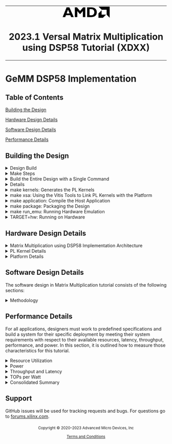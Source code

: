 <table class="sphinxhide" width="100%">
 <tr width="100%">
    <td align="center"><img src="https://raw.githubusercontent.com/Xilinx/Image-Collateral/main/xilinx-logo.png" width="30%"/><h1>2023.1 Versal Matrix Multiplication using DSP58 Tutorial (XDXX)</h1>
   </td>
 </tr>
</table>

# GeMM DSP58 Implementation

## Table of Contents

[Building the Design](#Building-the-Design)

[Hardware Design Details](#Hardware-Design-Details)

[Software Design Details](#Software-Design-Details)

[Performance Details](#Performance-Details)

## Building the Design

<details>
<summary>Design Build</summary> 
	
### Design Build

In this section, you will build and run the Matrix Multiplication design using the DSP58 Engines in Versal device. You will compile the design and integrate it into a larger system design (including the PS host application).

The Makefile used to build the design takes 2 user inputs from command line. These are -
TARGET (hw/hw_emu)
GEMM_SIZE (32, 64, 128, 256, 512 or 1024)

Based on these inputs, the design flow will generate a new directory (called `build/`). Underneath are subdirectories named gemm_GEMM_SIZExGEMM_SIZExGEMM_SIZE.  For example if GEMM_SIZE is given as 64, a subdirectory named gemm_64x64x64 will be created under build directory. Underneath, `hw_emu/` and/or `hw/` subfolders will be created. These folders contain a host app executable and the builds targeted to `hw` or `hw_emu` respectively. The `hw_emu/` subfolder contains the build for hardware emulation. The `hw/` subfolder contains the build for a hardware run on a VCK190 board.

</details>

<details>
<summary>Make Steps</summary> 
	
### Make Steps

To run the following `make` steps (for example, `make kernels`, `make xsa`, `make application`, and `make package`), you must be in the `gemm_dsp58/` folder. The following options can be specified in the `make` steps. Instructions for how to apply them are provided later in this section.

`TARGET:` This option can be set to `hw` or `hw_emu` to build the design in the hardware or hardware emulation flow. The default is `hw_emu`.

`GEMM_SIZE:` This option can be set to 32, 64, 128, 256, 512 or 1024

The Makefile uses the following directory references:

```
## Relative directory
RELATIVE_PROJECT_DIR := ./
PROJECT_REPO := $(shell readlink -f $(RELATIVE_PROJECT_DIR))
DESIGN_REPO  := $(PROJECT_REPO)/design
PL_SRC_REPO  := $(DESIGN_REPO)/pl_src
CONSTRAINTS_REPO  := $(PL_SRC_REPO)/constraints
HOST_APP_SRC := $(DESIGN_REPO)/host_app_src
SYSTEM_CONFIGS_REPO    := $(DESIGN_REPO)/system_configs
VIVADO_METRICS_SCRIPTS_REPO := $(DESIGN_REPO)/vivado_metrics_scripts

BASE_BLD_DIR := $(PROJECT_REPO)/build_$(PL_FREQ)
GEMM_BLD_DIR     := $(BASE_BLD_DIR)/gemm_$(MAT_DIMS)
BUILD_TARGET_DIR := $(GEMM_BLD_DIR)/$(TARGET)

VIVADO_REPORTS_REPO := $(PROJECT_REPO)/vivado_reports_dir
BLD_VIVADO_REPORTS_DIR := $(VIVADO_REPORTS_REPO)/gemm_$(MAT_DIMS)

EMBEDDED_PACKAGE_OUT := $(BUILD_TARGET_DIR)/package
EMBEDDED_EXEC_SCRIPT := run_script.sh

```

</details>

<details>
<summary>Build the Entire Design with a Single Command</summary>

### Build the Entire Design with a Single Command

If you are already familiar with Vitis kernel compilation flows, you can build the entire design with one command: 

```bash
make run (default TARGET=hw_emu, GEMM_SIZE=64) 
```

or 

```bash
make run TARGET=hw (Target is hardware, GEMM_SIZE=64)
```

This command runs the `make kernels`, `make xsa`, `make application`, `make package`, and `make run_emu` steps for hardware emulation or to run on hardware (VCK190 board) depending on the `TARGET` you specify. The settings also apply to individual make steps listed below.

The generated files are placed under an individual directory: `$(BUILD_TARGET_DIR)/`. Each `make` step to build the design is specified in the following sections. These sections also detail the options used and the location of input and output files in each case.

</details>

<details>

See [this page](https://docs.xilinx.com/r/en-US/ug1393-vitis-application-acceleration/v-Command) for a detailed description of all Vitis compiler switches. The following table provides a summary of the switches used. 


|Switch|Description|
|  ---  |  ---  |
|--target \| -t [hw\|hw_emu]|Specifies the build target.|
|--platform \| -f|Specifies the name of a supported acceleration platform as specified by the $PLATFORM_REPO_PATHS environment variable or the full path to the platform XPFM file.|
|--save-temps \| -s|Directs the Vitis compiler command to save intermediate files/directories created during the compilation and link process. Use the `--temp_dir` option to specify a location to write the intermediate files to.|
|--temp_dir <string>|This allows you to manage the location where the tool writes temporary files created during the build process. The temporary results are written by the Vitis compiler, and then removed, unless the `--save-temps` option is also specified.|
|--verbose|Display verbose/debug information.|
|--compile \| -c|Required for compilation to generate XO files from kernel source files.|
|--kernel \<arg\>\|-k \<arg\>|Compile only the specified kernel from the input file. Only one -k option is allowed per Vitis compiler command.|
|-D \| --define  \<Macro Name\>=\<value\>|Defines Macros for the compiler.|
|--output \| -o|Specifies the name of the output file generated by the V++ command. The kernel output should be XO.|

Following RTL files are used in this design

```
${PL_SRC_REPO}/rtl/BDELAY.vhd
${PL_SRC_REPO}/rtl/FIXGEMM.vhd
${PL_SRC_REPO}/rtl/SDELAY.vhd
${PL_SRC_REPO}/rtl/sfixed_pkg.vhd
${PL_SRC_REPO}/rtl/cfixed_pkg.vhd
${PL_SRC_REPO}/rtl/DSP_GW.vhd
${PL_SRC_REPO}/rtl/FIXGEMM_WRAPPER.vhd
${PL_SRC_REPO}/rtl/control_logic.sv
${PL_SRC_REPO}/rtl/gemm_top.sv
${PL_SRC_REPO}/rtl/ps_slave.sv
${PL_SRC_REPO}/rtl/DSP_data_controller.sv
${PL_SRC_REPO}/rtl/op_uram.sv
${PL_SRC_REPO}/rtl/row_uram.sv
${PL_SRC_REPO}/rtl/col_uram.sv
${PL_SRC_REPO}/rtl/gemm_large_ocm.sv
${PL_SRC_REPO}/rtl/partial_sum_bram.sv
${PL_SRC_REPO}/rtl/synchronizer.sv

```

<!---
(For hw_emu step, Row and Column URAMs are initialized to reduce simulation run time.) These files are located under $(PL_SRC_REPO)/mem_init_files/init_files_GEMM_SIZExGEMM_SIZExGEMM_SIZE folder)
--->

$(CONSTRAINTS_REPO)/gemm_dsp58.tcl provides constraints for synthesis and implementation. 

Following is the output xo file

```
$(PROJECT_REPO)/build/gemm_GEMM_SIZExGEMM_SIZExGEMM_SIZE/gemm_large_ocm.xo

```

</details>

<details>
<summary>make kernels: Generates the PL Kernels </summary> 

### make kernels: Generates the PL Kernels

This step uses the RTL and mem_init_files specified above to generate the PL kernel (gemm_large_ocm.xo)

</details>

<details>
<summary>make xsa: Using the Vitis Tools to Link PL Kernels with the Platform</summary> 
 
### make xsa: Using the Vitis Tools to Link HLS Kernels with the Platform

After the kernel is generated, you can use the Vitis compiler to link it with the platform to generate an XSA file. 

The Vitis tools allow you to integrate the kernels into an existing extensible platform. This is an automated step from a software developer perspective where the platform chosen is provided by the hardware designer (or you can opt to use one of the many extensible base platforms provided by Xilinx and the Vitis tools build the hardware design and integrate the kernels into the design).
 
The command to run this step is shown as follows 

```
make xsa TARGET=<hw/hw_emu> GEMM_SIZE=<64,128,256,512,1024>
``` 

The expanded command is as follows:

```
cd $(BUILD_TARGET_DIR);	\

v++ -l --platform xilinx_vck190_base_202310_1 --save-temps --temp_dir $(BUILD_TARGET_DIR)/_x \
   --verbose -g --clock.freqHz 500000000:gemm_large_ocm_0 --clock.defaultTolerance 0.001 \
   --config $(SYSTEM_CONFIGS_REPO)/gemm.cfg --vivado.prop fileset.sim_1.xsim.simulate.log_all_signals=true \
   --vivado.prop run.synth_1.{STEPS.SYNTH_DESIGN.ARGS.CONTROL_SET_OPT_THRESHOLD}={16} \
   --vivado.prop run.synth_1.{STEPS.SYNTH_DESIGN.ARGS.KEEP_EQUIVALENT_REGISTERS}={true} \
   --xp vivado_prop:run.impl_1.STEPS.PLACE_DESIGN.TCL.PRE=$(CONSTRAINTS_REPO)/gemm_dsp58.tcl
   -t hw_emu -o $(BUILD_TARGET_DIR)/gemm.hw_emu.xclbin $(PROJECT_REPO)/build/gemm_GEMM_SIZExGEMM_SIZExGEMM_SIZE/gemm_large_ocm.xo
```

See [this page](https://docs.xilinx.com/r/en-US/ug1393-vitis-application-acceleration/Building-the-Device-Binary) for a detailed description of Vitis linking options. The following table provides a summary of the switches used. 

|Switch|Description|
|  ---  |  ---  |
|--platform \| -f|Specifies the name of a supported acceleration platform as specified by the $PLATFORM_REPO_PATHS environment variable or the full path to the platform XPFM file.|
|--save-temps \| -s|Directs the V++ command to save intermediate files/directories created during the compilation and link process. Use the `--temp_dir` option to specify a location to write the intermediate files to.|
|--temp_dir <string>|This allows you to manage the location where the tool writes temporary files created during the build process. The temporary results are written by the Vitis compiler, and then removed, unless the `--save-temps` option is also specified.|
|--verbose|Display verbose/debug information.|
|--output \| -o|Specifies the name of the output file generated by the V++ command. In this design the outputs of the HLS/DSP kernels with their interfacing with the PL kernels are in XO files.|
|--vivado.prop \<arg\>|Specifies properties for the Vivado Design Suite to be used during synthesis and implementation of the FPGA binary (xclbin). See [this page](https://docs.xilinx.com/r/en-US/ug1393-vitis-application-acceleration/vivado-Options) for detailed Vivado options.|
|--profile.data [<kernel_name>\|all]:[<cu_name>\|all]:[<interface_name>\|all]\(:[counters\|all]\)|Enables monitoring of data ports through the monitor IPs. This option needs to be specified during linking. See [this page](https://docs.xilinx.com/r/en-US/ug1393-vitis-application-acceleration/profile-Options) for detailed profiling options.|
|--profile.trace_memory \<FIFO\>:\<size\>\|\<MEMORY\>[\<n\>]|When building the hardware target \(-t=hw\), use this option to specify the type and amount of memory to use for capturing trace data. See [this page](https://docs.xilinx.com/r/en-US/ug1393-vitis-application-acceleration/profile-Options) for detailed profiling options.|
|--config <config_file>|Specifies a configuration file containing V++ switches.|

The information to tell the linker how to connect the PL kernels together is described in a configuration file, `system_configs/gemm.cfg`. The file describes the overall connection scheme of the system.

```
[connectivity]
nk=gemm_large_ocm:1:gemm_large_ocm_0

[clock]
id=0:gemm_large_ocm_0.S_AXI_ACLK

[advanced]
## Disable Profiling in hw_emu so that it is faster...
param=hw_emu.enableProfiling=false
## Export the xsa of the design..
param=compiler.addOutputTypes=hw_export
param=compiler.worstNegativeSlack=-1.0
[vivado]
prop=run.synth_1.STRATEGY=Flow_PerfOptimized_high
prop=run.impl_1.STEPS.OPT_DESIGN.is_enabled=true
prop=run.impl_1.STEPS.OPT_DESIGN.ARGS.DIRECTIVE=Explore
prop=run.impl_1.STEPS.PLACE_DESIGN.ARGS.DIRECTIVE=ExtraTimingOpt
prop=run.impl_1.STEPS.PHYS_OPT_DESIGN.is_enabled=true
prop=run.impl_1.STEPS.PHYS_OPT_DESIGN.ARGS.DIRECTIVE=AggressiveExplore
#prop=run.impl_1.STEPS.ROUTE_DESIGN.ARGS.MORE OPTIONS=-tns_cleanup
prop=run.impl_1.STEPS.ROUTE_DESIGN.ARGS.DIRECTIVE=AggressiveExplore
```

See [this page](https://docs.xilinx.com/r/en-US/ug1393-vitis-application-acceleration/Vitis-Compiler-Configuration-File) for a detailed description of the Vitis compiler configuration file. A summary of the configuration options used is provided in the following table. 


|Switch|Comment|
|  ---  |  ---  |
|--connectivity.nk|Number of kernels. `gemm_large_ocm:1:gemm_large_ocm_0` means that the Vitis compiler should instantiate one gemm_large_ocm kernel and name the instance `gemm_large_ocm_0`.|
|param=hw_emu.enableProfiling=false - This option disables profiing during hw_emu for faster run time|
|param=compiler.addOutputTypes=hw_export| This option tells the Vitis compiler that besides creating an XCLBIN file, it also outputs an XSA file which is needed to create a post-Vivado fixed platform for Vitis software development.|
param=compiler.worstNegativeSlack=-1.0 - This parameter sets 210ps tolerance for WNS
prop=run.synth_1.STRATEGY=Flow_PerfOptimized_high - This parameter sets Synthesis streategy
prop=run.impl_1.STEPS.OPT_DESIGN.is_enabled=true - This option enables opt design directive
prop=run.impl_1.STEPS.OPT_DESIGN.ARGS.DIRECTIVE=Explore - This option sets the value of opt design stage directive
prop=run.impl_1.STEPS.PLACE_DESIGN.ARGS.DIRECTIVE=ExtraTimingOpt - This option sets the value of place design directive
prop=run.impl_1.STEPS.PHYS_OPT_DESIGN.is_enabled=true - This option enables physical optimzation directive
prop=run.impl_1.STEPS.PHYS_OPT_DESIGN.ARGS.DIRECTIVE=AggressiveExplore - This option sets value of physical optimization directive
prop=run.impl_1.STEPS.ROUTE_DESIGN.ARGS.DIRECTIVE=AggressiveExplore - This option sets value of route design directive

The Vitis compiler calls the Vivado® IP integrator under the hood to build the design. The platform and kernels are input to the Vivado Design Suite, which produces a simulation XSA or an XSA after running place and route on the design. The point at which the XSA is produced from Vivado depends on the `-target` option set on the Vitis compiler command line. 

You can now view the Vivado project, which is located in the `$(BUILD_TARGET_DIR)/_x/link/vivado/vpl/prj` directory. You have now generated the XCLBIN file, `$(BUILD_TARGET_DIR)/gemm.hw_emu.xclbin`, that will be used to execute your design on the platform.

</details>

<details>
<summary>make application: Compile the Host Application</summary> 

### make application: Compile the Host Application

You can compile the host application by following the typical cross-compilation flow for the Cortex A72 processor. To build the application, run the following command 

```
make application 
```
or

```
cd $(BUILD_TARGET_DIR);	\

aarch64-xilinx-linux-g++ -mcpu=cortex-a72.cortex-a53 -march=armv8-a+crc -fstack-protector-strong \
   -D_FORTIFY_SOURCE=2 -Wformat -Wformat-security -Werror=format-security --sysroot=$(SDKTARGETSYSROOT) -O -c \
   -std=c++14 -D__linux__ \
   -DM_LARGE=$(GEMM_SIZE) -DN_LARGE=$(GEMM_SIZE) -DL_LARGE=$(GEMM_SIZE) \
   -I$(SDKTARGETSYSROOT)/usr/include/xrt -I$(SDKTARGETSYSROOT)/usr/include -I$(SDKTARGETSYSROOT)/usr/lib -I$(HOST_APP_SRC)/$(MAT_DIMS) \
$(HOST_APP_SRC)/main.cpp -o $(BUILD_TARGET_DIR)/gemm_top_app.o \
   -L$(SDKTARGETSYSROOT)/lib -lxrt_coreutil

aarch64-xilinx-linux-g++  -mcpu=cortex-a72.cortex-a53 -march=armv8-a+crc -fstack-protector-strong \
   -D_FORTIFY_SOURCE=2 -Wformat -Wformat-security -Werror=format-security --sysroot=$(SDKTARGETSYSROOT) \
   $(BUILD_TARGET_DIR)/gemm_top_app.o -L$(SDKTARGETSYSROOT)/usr/lib -lxrt_coreutil \
   -o $(BUILD_TARGET_DIR)/gemm_dsp_xrt.elf
```

See [this page](https://xilinx.github.io/XRT/master/html/index.html) for XRT documentation. See [this page](https://docs.xilinx.com/r/en-US/ug1076-ai-engine-environment/Programming-the-PS-Host-Application) for details of host application programming.


|Switch|Description|
|  ---  |  ---  |
|-O \| Optimize.| Optimizing compilation takes somewhat more time, and a lot more memory for a large function. With -O, the compiler tries to reduce code size and execution time, without performing any optimizations that can take a great deal of compilation time.|
|-D__linux__|
|-DXAIE_DEBUG|Enable debug interface capabilities where certain core status, event status, or stack trace can be dumped out.|
|-D\<Pre-processor Macro String\>=\<value\>|Pass Pre-processor Macro definitions to the cross-compiler.|
|-I \<dir\>|Add the directory `dir` to the list of directories to be searched for header files.|
|-o \<file\>|Place output in file `<file>`. This applies regardless of the output being produced, whether it be an executable file, an object file, an assembler file or preprocessed C code.|
|--sysroot=\<dir\>|Use `dir` as the logical root directory for headers and libraries. For example, if the compiler would normally search for headers in `/usr/include` and libraries in `/usr/lib`, it will instead search `dir/usr/include` and `dir/usr/lib`. This is automatically set by the `env_setup.sh` script|
|-l\<library\>|Search the library named `library` when linking. The 2D-FFT tutorial requires `adf_api_xrt` and `xrt_coreutil` libraries.|
|-L \<dir\>|Add directory `<dir>` to the list of directories to be searched for -l.|

The following is a description of the input sources compiled by the cross-compiler compiler command. 

|Inputs Sources|Description|
|  ---  |  ---  |
|$(HOST_APP_SRC)/main.cpp|Source application file for the `gemm_dsp_xrt.elf` that will run on an A72 processor.|
|$(HOST_APP_SRC)/matrix_A_data.h, matrix_B_data.h|Matrix A and B Data to be used for matrix multiplication.|
|$(HOST_APP_SRC)/output_data.h|Golden data to which DUT output will be compared.|

The following is a description of the output objects that results from executing the cross-compiler command with the above inputs and options. 

|Output Objects|Description|
|  ---  |  ---  |
|$(BUILD_TARGET_DIR)/gemm_dsp_xrt.elf|The executable that will run on an A72 processor.|

</details>

<details>
<summary>make package: Packaging the Design</summary> 
 
### make package: Packaging the Design

With the Kernel outputs created, as well as the new platform, you can now generate the programmable device image (PDI) and a package to be used on an SD card. The PDI contains all the executables, bitstreams, and configurations of the device. The packaged SD card directory contains everything to boot Linux, the generated applications, and the XCLBIN.

The command to run this step is as follows (default `TARGET=hw_emu`):

```
make package
``` 

or 

```
cp $(PROJECT_REPO)/run_script.sh $(BUILD_TARGET_DIR)/
cd $(BUILD_TARGET_DIR);	\

v++ -p -t hw --save-temps --temp_dir $(BUILD_TARGET_DIR)/_x -f xilinx_vck190_base_202310_1 \
   --package.rootfs $(XLNX_VERSAL)/rootfs.ext4 --package.kernel_image $(XLNX_VERSAL)/Image --package.boot_mode=sd \
   --package.out_dir $(BUILD_TARGET_DIR)/package --package.image_format=ext4 --package.sd_file $(BUILD_TARGET_DIR)/gemm_dsp_xrt.elf \
   $(BUILD_TARGET_DIR)/gemm.hw.xclbin
```

If the `XRT_ROOT` is set, the following Vitis compiler flags are also set:

```
   --package.sd_dir $(XRT_ROOT)
```

See [this page](https://docs.xilinx.com/r/en-US/ug1393-vitis-application-acceleration/package-Options) for more details about packaging the system.


|Switch|Description|
|  ---  |  ---  |
|--target \| -t [hw\|hw_emu]|Specifies the build target.|
|--package \| -p|Packages the final product at the end of the Vitis compile and link build process.|
|--package.rootfs \<arg\>|Where \<arg\> specifies the absolute or relative path to a processed Linux root file system file. The platform RootFS file is available for download from xilinx.com. Refer to the [Vitis Software Platform Installation](https://docs.xilinx.com/r/en-US/ug1393-vitis-application-acceleration/Vitis-Software-Platform-Installation) for more information.|
|--package.kernel_image \<arg\>|Where \<arg\> specifies the absolute or relative path to a Linux kernel image file. Overrides the existing image available in the platform. The platform image file is available for download from xilinx.com. Refer to the [Vitis Software Platform Installation](https://docs.xilinx.com/r/en-US/ug1393-vitis-application-acceleration/Vitis-Software-Platform-Installation) for more information.|
|--package.boot_mode \<arg\>|Where \<arg\> specifies <ospi\|qspi\|sd> Boot mode used for running the application in emulation or on hardware.|
|--package.image_format|Where \<arg\> specifies \<ext4\|fat32\> output image file format. `ext4` is the Linux file system and `fat32` is the Windows file system.|
|--package.sd_file|Where \<arg\> specifies an ELF or other data file to package into the `sd_card` directory/image. This option can be used repeatedly to specify multiple files to add to the `sd_card`.|

|Inputs Sources|Description|
|  ---  |  ---  |
|$(XRT_ROOT)|The PS host application needs the XRT headers in this folder to execute. Set in the `env_setup.sh`.|
|$(XLNX_VERSAL)/rootfs.ext4|The root filesystem file for PetaLinux.|
$(XLNX_VERSAL)/Image|The pre-built PetaLinux image the processor boots from.|
|$(BUILD_TARGET_DIR)/gemm_dsp_xrt.elf|The PS host application executable created in the `make application` step.|
|$(BUILD_TARGET_DIR)/gemm.hw_emu.xclbin|The XCLBIN file created in the `make xclbin` step.|

The output of the V++ Package step is the package directory that contains the contents to run hardware emulation. 

|Output Objects|Description|
|  ---  |  ---  |
|$(BUILD_TARGET_DIR)/package|The hardware emulation package that contains the boot file, hardware emulation launch script, the PLM and PMC boot files, the PMC and QEMU command argument specification files, and the Vivado simulation folder.|

</details>

<details>
<summary>make run_emu: Running Hardware Emulation</summary>

### make run_emu: Running Hardware Emulation

After packaging, everything is set to run hardware emulation. To run emulation, use the following command (default `TARGET=hw_emu`):

```
make run_emu 
```

or

```
###########################################################################
Hardware Emulation Goto:
$(BUILD_TARGET_DIR)/package

and do:
./launch_hw_emu.sh or ./launch_hw_emu.sh -g (for waveform viewer)...

```
When hardware emulation is launched, you will see the QEMU simulator load. Wait for the autoboot countdown to go to zero. After a few minutes, the root Linux prompt comes up: 

```bash
root@versal-rootfs-common-2023.1:~#
```

After the root prompt comes up, run the following commands to run the design:  

```
cd /mnt
export XILINX_XRT=/usr
./gemm_dsp_xrt.elf a.xclbin
```

The `gemm_dsp_xrt.elf` executes. After a few minutes, you should see the output with `TEST PASSED` on the console. When this is shown, run the following keyboard command to exit the QEMU instance: 

```
#To exit QEMU Simulation
Press CtrlA, let go of the keyboard, and then press x 
```

To run with waveform, do the following:

```
cd $(BUILD_TARGET_DIR)/package
./launch_hw_emu.sh -g
```
The XSIM Waveform Viewer is launched. Drag and drop the signals into the viewer and click **Play** to start the emulation. Go back to the terminal and wait for the Linux prompt to show up. In the XSIM Waveform Viewer, you will see the signals you added to the waveform adjusting over the execution of the design. When this is done, hit the pause button and close the window to end the emulation.Data Integrity mismatch due to software issue in Hardware Emulation,Design works in Hardware run.

</details>

<details>
<summary>TARGET=hw: Running on Hardware</summary>

### Running on Hardware

To run the design on hardware, rerun the following `make` steps with `TARGET=hw` and other applicable options (see the preceding `make` steps specified above).

```
make kernels TARGET=hw 
make xsa TARGET=hw 
make application TARGET=hw
make package TARGET=hw 
```

These commands create a `$(BUILD_TARGET_DIR)` folder with the kernels, xsa, and `package` for a hardware run. 

Run the following step to set up the execution file, generated images, and base images (`$(BUILD_TARGET_DIR)/package/sd_card` and `$(BUILD_TARGET_DIR)/package/sd_card.img`).

```
make run_emu TARGET=hw 
```

These commands create a `build/hw` folder with the kernels, XCLBIN, and `package` for a hardware run. Follow steps 1-9 to run the `gemm_dsp_xrt.elf` executable on your VCK190 board. 

**Step 1.** Ensure your board is powered off. 

**Step 2.** Use an SD card writer (such as balenaEtcher) to flash the `sd_card.img` file to an SD card. 

**Step 3.** Plug the flashed SD card into the top slot of the VCK190 board. 

**Step 4.** Set the switch (`SW1 Mode\[3:0\]=1110 = OFF OFF OFF ON`).

**Step 5.** Connect your computer to the VCK190 board using the USB cable included with the board. 

**Step 6.** Open a TeraTerm terminal and select the correct COM port. Set the port settings to the following: 

```
Port: <COMMXX>
Speed: 115200
Data: 8 bit
Parity: none
Stop Bits: 1 bit
Flow control: none
Transmit delay: 0 msec/char 0 msec/line
```

**Step 7.** Power on the board.

**Step 8.** Wait until you see the `root@versal-rootfs-common-2023_1` Linux command prompt. Press enter a few times to get past any `xinit` errors. 

**Step 9.** Run the following commands in the TeraTerm terminal: 

```
mount /dev/mmcblk0p1 /mnt
cd /mnt
export XILINX_XRT=/usr

./gemm_dsp_xrt.elf a.xclbin
```

</details>

## Hardware Design Details

<details>
<summary> Matrix Multiplication using DSP58 Implementation Architecture </summary>

### Matrix Multiplication using DSP58 Implementation Architecture 

In this design, Matrix Multiplication is implemented using DSP58 Systolic array of size 32x32. i.e There are 32 DSP58 cascade chains, each chain having 32 DSP58s. Thus 32x32 matrix is the basic matrix multiplication size. Larger matrices are broken down into submatrices of size 32x32. 

Basic 32x32 Multiplication is performed as follows -

Matrix A row data moves upwards along DSP A Port cascade chain. For first 32 clocks data is only shifted into the DSP chains. So after 32 clocks, Row 0 of Matrix A is populated in first DSP cascade chain,
Row 1 is populated in next cascade chain and so on, as shown in the below diagram. 
show in the below diagram

![Image of Matrix A data movement](images/Matrix_A_data_movement.png)

#### Calculating First Row of Output Matrix

After Matrix A elements are shifted into cascade chain, last row of matrix B is driven clock-by-clock to the bottom most DSP of the first cascade chain, as shown in the below diagram

![Image of Matrix B data movement](images/Matrix_B_data_movement.png)

First Row of output matrix is calculated as follows - 

Bottom most DSP calculates A[0,31] * B[31,0] and sends the output to upper DSP via PCOUT cascade port. On 2nd clock upper DSP starts receiving B[30,0], B[30,1], … B[30,31] (i.e Row 30 of Matrix B).
So,on 2nd clock, 2nd DSP calculates A[0,30] * B [30,0] + PCOUT = A[0,30] * B[30,0] + A[0,31] * B[31,0], and sends it up to the 3rd DSP. 3rd DSP starts receiving Matrix B Column 29 on 3rd clock, computes 
3rd MAC operation and send up to 4th DSP. Thus after 32nd clock, top DSP has generated Row 0 Column 0 element of the output matrix.

On 2nd clock, bottom DSP receives B[31,1] and it calculates A[0,31] * B[31,1] which is the beginning of the MAC operation for Row 0 Column 1 element of output matrix. Row 0, Column 1 calculations traverse 
upwards in a similar way, and on 33rd clock, top DSP generates Row  0 Column 1 element of the output matrix. 

Similarly for next 30 clocks, (i.e clock 34 to 63) top DSP of first cascade chain generates other 30 elements of Row 0 of the output matrix

Other rows of output matrix are calculated as follows - 

B[31,0], B[31,1], … B[31,31] elements, i.e Row 31 of Matrix B is shifted to next DSP chain every clock. Hence Start of driving Matrix A Rows to subsequent DSP chains is also started with one clock delay.
So bottom DSP of 2nd cascade chain starts on 2nd clock and it computes A[1,31] * B[31,0], which is beginning of the MAC operation for Row 1 Column 0 element of output matrix. Thus 2nd cascade chain is 1 
clock delayed wrt first cascade chain and it generates its 32 outputs from clock 33 to 64. These outputs are Row 1 of the output matrix. Each subsequenct cascade chain is one clock delayed wrt previous 
chain, and thus the last cascade chain generates Row 31 outputs on clock 63 to 94

#### 32x32 Matrix Multiplication Latency

For the first 32 clocks, Matrix A Row 0 is loaded into first cascade chain. Over next 32 clocks, First cascade chain calculates first row of output matrix, and for next 32 clocks, other rows of
output matrix are generated. However after 64 clocks, first DSP cascade chain can receive first row data for next 32x32 matrix. 

Larger matrices are broken down into smaller 32x32 matrices. For example, 1Kx1Kx1K Matrices are represented as follows, where each box is 32x32 matrix –

![Image of GEMM DSP Implementation Submatrices](images/submatrices.png)

Output matrix is -

![Image of GEMM DSP Implementation Output Matrix](images/output_matrix.png)

#### Data Flow for larger matrices 

Matrix A00 is first multiplied with Matrix B00, which is the basic 32x32 matrix multiplication. Over the first 96 clocks, each DSP chain produces 32 outputs, thus total 1K outputs are generated which are the partial sums for the final output. These partial sums are written to 64 partial sum BRAMs.
After 64 clocks, first cascade chain is done with A00 * B00 submatrix, and it then starts performing A00 * B01 to calculate partial sums for the
next column of the output matrix. Likewise over next 32 clocks, other DSP cascade chains will also complete A00 * B00 matrix multiplication and
move to A00 * B01 submatrix multiplication. This way Matrix A00 is multiplied with Matrix B00, B01, B02 … B0,31.

This completes A00 submatrix multiplications. Next we will read A01 submatrix of Matrix A, and it gets multiplied with submatrices of Matrix B. The 
partial sums are added to the partial sums previous generated, and stored back. Thus we will keep moving along the first row of Matirx A and 
multiply that submatrix with submatrices of Matirx B. This will continue for 32 iterations, and in the 32nd iteration, data is written to Output 
BRAM instead of partial Sum BRAM. This completes computation of the first row of the output matrix.

Then we will move to the next row of Matrix A and all these steps are repeated. After 32 such iterations, 1Kx1Kx1K matrix multiplication will be completed

#### Matrix Calculation Latency for large matrices

32x32 matrix calculation requires 96 clocks. However first cascade chain in the DSP58 array is done with its computation after 64 clocks, and it 
can start receiving data for next submatrix. Thus for 32 clocks, there is overlap of previous and new submatrix calculations. So the total
number of clocks required for large matix multiplication is 64 * No. of Sbumatrices + 32

In this design, DSP clock is operating at 750MHz (1.33ns). 

The following figure shows block diagram of the design. 

![Image of GEMM DSP Implementation Architecture](images/Gemm_DSP_Block_Diagram.png)

</details>

<details>
<summary>PL Kernel Details</summary>

### PL Kernel Details

GeMM DSP RTL design can be divided into 2 main parts -
 First one is the core matrix mutliplication functionality, gemm_top module is the top level module which implements this functionality
 Second part involves data mover logic for writing Matrix A and B data and to read the matrix output from host application. This is implemented in ps_slave module

 In this design, core DSP logic operates at 750MHz while rest of the logic operates at 375MHz. There is synchronizer module to handle synchronization of signals going across these 2 clock domains

 gemm_large_ocm \
 |-gemm_top \
 |-ps_slave \
 |-synchronizer

 Underneath gemm_top module, following modules are instantiated -
 1. FIXGEMM_WRAPPER - This module implements the systolic array of 1K DSP58 Engines
 2. row_uram - These are the URAMs which store Matrix A data. Entire 1Kx1K matrix A is stored in URAMs
 3. col_uram - These are the URAMs which store Matrix B data. Entire 1Kx1K matrix B is stored in URAMs
 4. partial_sum_bram - There are 64 partial Sum BRAMs (512 x 64) to store the partial sum
 5. op_uram - These URAMs store the final output of the matrix multiplication
 6. DSP_data_controller - This module controls input data to DSP58 array and output from DSP58 array  
 7. control_logic  - This module controls writes/reads to/from URAMs

 Underneath FIXGEMM_WRAPPER, FIXGEMM entity is instantiated, underneath which there is DSP_GW instantiations.

</details>

<details>
<summary>Platform Details</summary>

### Platform Details

The base platform contains the control interface and processing system (CIPS), NoC,and the interfaces among them.
 The Vitis compiler linker step builds on top of the base platform by adding the PL kernels. To add the various 
functions in a system-level design, PL kernels are added to the base platform depending on the application (that is, the PL kernels present in each design might vary). In the design, the components are added by the Vitis 
compiler `-l` step 

(see [make xsa](#make-xsa-using-the-vitis-tools-to-link-hls-kernels-with-the-platform)) and include the following:

* `gemm_large_ocm` DSP kernel (`gemm_large_ocm.xo`)
* Connections interfaces are defined in the system configuration file

To see a schematic view of the design with the extended platform as shown in the following figure, open the following in Vivado:

`build/gemm_GEMM_SIZExGEMM_SIZExGEMM_SIZE/[hw|hw_emu]/_x/link/vivado/vpl/prj/prj.xpr`

</details>

## Software Design Details

The software design in Matrix Multiplication tutorial consists of the following sections:

<details>
<summary>Methodology</summary>

### Methodology

#### Frequency Selection

The `gemm_large_ocm` kernel operates at 800 MHz

#### Timing Closure

For timing closure of the whole design, different implementation properties are used, as mentioned in the `make xsa` step above. These strategies are required because timing is not met for default implementation settings. Routing Congestion limits operating frequency to 800MHz. 

For more information about implementation strategies, see the _Vivado Implementation User Guide_ [UG904](https://docs.xilinx.com/r/en-US/ug904-vivado-implementation)

### Data Flow

Host ps_app writes Matrix A and B data and enables DUT. It then polls for Done signal from DUT. When DUT is done, Host app reads Output URAM and compares the URAM read data with golden data. Golden input Matrix data for Matrix A and B, and golden expected data are stored in arrays which are read by host app

#### Top Function

The PS host application (`main.cpp`) is cross-compiled to get the executable. Flow in main.cpp is as follows -

1. Include the required headers and define the required macros:

```
#include <stdio.h>
#include <stdlib.h>
#include <stdint.h>
#include <fstream>
#include <iostream>
#include <string>
#include "experimental/xrt_aie.h"
#include "experimental/xrt_kernel.h"
#include "experimental/xrt_bo.h"

2. Include input and output arrays

#include "matrix_A_data.h"
#include "matrix_B_data.h"
#include "output_data.h"

...
```

3. Check the command line argument. The beginning of the A72 application is represented by the `main` function. It takes in one command line argument: an XCLBIN file.

   - Open the device and load the XCLBIN:

   ```
   auto dhdl = xrtDeviceOpen(0);
   auto xclbin = load_xclbin(dhdl, xclbinFilename);
   auto top = reinterpret_cast<const axlf*>(xclbin.data());
   ```
   - Open the GEMM DSP58 kernel and obtain handles to start the kernel. 

   ```
   ...
   xrtKernelHandle gemm_top_khdl;
   xrtRunHandle gemm_top_rhdl;
   ...
   gemm_top_khdl = xrtPLKernelOpen(dhdl, top->m_header.uuid, gemm_top_obj);
   gemm_top_rhdl = xrtRunOpen(gemm_top_khdl);
   ...
   ```

```
4. main Function
int main(int argc, char** argv)
```
#### Sub-Function Details
test_gemm - This function programs matrix A and B URAMs from the array data and sets other control registers and then enables the gemm kernel

check_done - This function polls for Done signal to be set from DUT.

read_perf - This function reads the performance counter value counted by the DUT. Gemm kernel counts the number of clocks required for matrix multiplication operation. Note - this count does not include time required for input and output data movement 

golden_check - This function compares data from Output URAM with the golden data. It maintains error counter which is used to decide if test passed or failed

gemm_soft_reset_pulse - This function generates soft reset to DUT. 

<summary>PS Host Application</summary>
	
### PS Host Application

```
void gemm_bring_up(void) 
{

unsigned int i, j;
uint32_t uram_data;
unsigned int waddr;
    printf("Writing into registers\n");
    // 1. Write to Control register with Address autoincrement bit set to 1
    //    Write to address 0x10 data = 0x2
    xrtKernelWriteRegister(gemm_top_khdl, 0x10,  0x2);
    // 2. Write to Indirect address register value of 0
    //    Write to address 0x1C, data = 0
    xrtKernelWriteRegister(gemm_top_khdl, 0x1C,  0x0);

    // 3. Write to indirect address control register, Valid bit = 1, R/W## = 0
    //    Write to address 0x18 data = 0x1
    xrtKernelWriteRegister(gemm_top_khdl, 0x18,  0x1);

    // Write 16 32x32 A Matrices into Row URAMs at adress 0x20
    // Size of each Matrix is 2KB, total size = 32KB
    // Data is arrangde in 32-bit wide entry (4Byte)
    // So total lines = 8K
     
    printf("Writing Matrix A\n");
    waddr = 0;
    for (i=0; i<NUM_ROW_URAM; i=i+1) {   // Only 8 URAMs are populated
       for (j=0; j<(MATRIX_A_SIZE/NUM_ROW_URAM); j=j+1) { // 1024 locations written to 8 URAMs
          uram_data = matrix_A_data[MATRIX_A_SIZE/NUM_COL_URAM*i+j]; 
          xrtKernelWriteRegister (gemm_top_khdl, 0x20, uram_data);
       }
       // Increment the address
       waddr += 0x8000;
       xrtKernelWriteRegister (gemm_top_khdl, 0x1c, waddr);
    }
    
    waddr = 0x200000;
    xrtKernelWriteRegister (gemm_top_khdl, 0x1c, waddr);
    printf("Writing Matrix B\n");
    for (i=0; i<NUM_COL_URAM; i=i+1) {   // Only 8 URAMs are populated
       for (j=0; j<(MATRIX_B_SIZE/NUM_COL_URAM); j=j+1) { // 1024 locations written to 8 URAMs
          uram_data = matrix_B_data[MATRIX_B_SIZE/NUM_COL_URAM*i+j]; 
          xrtKernelWriteRegister (gemm_top_khdl, 0x20, uram_data);
       }
       // Increment the address
       waddr += 0x8000;
       xrtKernelWriteRegister (gemm_top_khdl, 0x1c, waddr);
    }
    
    // Set DUT Enable bit
    // Write to address 0x10, data = 0x3
    xrtKernelWriteRegister (gemm_top_khdl, 0x10, 0x3); 

}

```


5. Data Integrity Check is performed by running golden_check function 

```
void golden_check(unsigned int *mismatch_count) 
{

uint16_t golden_data_lower;
uint16_t golden_data_upper;
uint32_t read_data;
uint16_t read_data_lower;
uint16_t read_data_upper;
uint32_t read_addr;
unsigned int i, Done;
unsigned int match_count;

    // Poll for Done bit from DUT
    //printf("entered golden_check");
    //while (Done == 0) {
        // Read address 4
    //    xrtKernelReadRegister(gemm_top_khdl, 0x14, &read_data);
    //    Done = read_data & 0x1;
    //}

    // Write to indirect address control register, Vali = 1, R/W## = 1
    // Write to address 8, data = 0x3
    // xrtKernelWriteRegister (gemm_top_khdl, 0x18, 0x3);

    // Read 16 32x32 Matrices from Output URAMs from address 0x24
    // Total data is 32KB, 2-bytes read at a time, total 16K reads
    match_count = 0;
    mismatch_count = 0;
    for (i=0; i<8192; i=i+2) {
      golden_data_lower = output_data [i];
      golden_data_upper = output_data [i+1];
      xrtKernelReadRegister (gemm_top_khdl, 0x24, &read_data);
      read_data_lower = read_data & 0xFFFF;
      read_data_upper = read_data >> 16; 
      if (golden_data_lower != read_data_lower) {
         printf ("Data mismatch Addr : 0x%x, Golden Data : 0x%x, Read Data : 0x%x\n", i, golden_data_lower, read_data_lower);
         mismatch_count++;
      } else {
         //printf ("Data match Addr : 0x%x, Golden Data : 0x%x, Read Data : 0x%x\n", i, golden_data_lower, read_data_lower);
         match_count++;
      }
      if (golden_data_upper != read_data_upper) {
         printf ("Data mismatch Addr : 0x%x, Golden Data : 0x%x, Read Data : 0x%x\n", i+1, golden_data_upper, read_data_upper);
         mismatch_count++;
      } else {
         //printf ("Data match Addr : 0x%x, Golden Data : 0x%x, Read Data : 0x%x\n", i+1, golden_data_upper, read_data_upper);
         match_count++;
      }
    }  
    printf ("Match Count : %u, Mismatch Count : %u\n", match_count, *mismatch_count);
}

```

</details>

## Performance Details

For all applications, designers must work to predefined specifications and build a system for their specific deployment by meeting their system requirements with respect to their available resources, latency, throughput, performance, and power. In this section, it is outlined how to measure those characteristics for this tutorial. 

<details>
<summary>Resource Utilization</summary> 

### Resource Utilization

Resource utilization and power are measured using Vivado, vcdanalyze, and Xilinx Power Estimator (XPE) for Versal (2023.1 version) tools.

The registers, CLB LUT, BRAM, URAM and DSP Engine utilization information can be found in the Vivado project if you perform the following steps:

1. Open the Vivado project: ``$(BUILD_TARGET_DIR)/_x/link/vivado/vpl/prj/prj.xpr``.
2. **Open Implemented Design** then click **Report Utilization**. 
3. In the Utilization tab (shown in the following figure) select **gemm_large_ocm_0** and view the resource utilization 

** Or **

1. Do `make report_metrics TARGET=hw`, (recipe expanded below), alongwith relevant options, to generate `utilization_hierarchical.txt` under `$(BLD_REPORTS_DIR)/` directory:

Resource Utilization for 32x32x32 matrix is as follows -

1. Resource Utilization 

```
+----------------------------+-------+-------+------------+-----------+-------+
|          Site Type         |  Used | Fixed | Prohibited | Available | Util% |
+----------------------------+-------+-------+------------+-----------+-------+
| Registers                  | 60653 |    16 |          0 |   1799680 |  3.37 |
| CLB LUTs                   | 17535 |     0 |          0 |    899840 |  1.95 |
| LOOKAHEAD8                 |   142 |     0 |          0 |    112480 |  0.13 |
| RAMB36E5                   |     0 |     0 |          0 |       967 |  0.00 |
| URAM                       |   192 |     0 |          0 |       463 | 41.47 |
| DSP58                      |  1024 |     0 |          0 |      1968 | 52.03 |
+----------------------------+-------+-------+------------+-----------+-------+
```

Resource Utilization is same for rest of the matrix sizes, and is as follows -

```
+----------------------------+-------+-------+------------+-----------+-------+
|          Site Type         |  Used | Fixed | Prohibited | Available | Util% |
+----------------------------+-------+-------+------------+-----------+-------+
| Registers                  | 80480 |     1 |          0 |   1799680 |  4.47 |
| CLB LUTs                   | 25231 |     0 |          0 |    899840 |  2.80 |
| LOOKAHEAD8                 |   654 |     0 |          0 |    112480 |  0.58 |
| RAMB36E5                   |    64 |     0 |          0 |       967 |  6.62 |
| URAM                       |   192 |     0 |          0 |       463 | 41.47 |
| DSP58                      |  1024 |     0 |          0 |      1968 | 52.03 |
+----------------------------+-------+-------+------------+-----------+-------+
```

</details>

<details>
<summary>Power</summary>

### Power

Power is measured using the Vivado tool. The steps for retrieving this information from the Vivado project are as follows.

1. Open the Vivado project `$(BUILD_TARGET_DIR)/_x/link/vivado/vpl/prj/prj.xpr`.
2. Click **Open Implemented Design** and click **Report Power**. In the Power tab shown below, select **fft_2d_0** and view the power consumed for the 1024 x 2048 point - 1 instance - cint16 design:

A summary of power utilization is given in the following table.

```
+--------------------+-------------------+------------------+-----------------+
| GeMM Configuration | Dynamic Power (W) | Static Power (W) | Total Power (W) | 
+--------------------+-------------------+------------------+-----------------+
|        32x32x32    |   4.9298          |    3.2865        |  8.2163         |   
|        64x64x64    |   4.1551          |    3.3804        |  7.5355         | 
|     128x128x128    |   4.7420          |    3.2630        |  8.0050         | 
|     256x256x256    |   5.2014          |    3.1691        |  8.3705         | 
|     512x512x512    |   5.0359          |    2.6762        |  7.7121         | 
|  1024x1024x1024    |   4.7654          |    3.2865        |  8.0519         | 
+--------------------+-------------------+------------------+-----------------+
```

</details>
             
<details>
<summary>Throughput and Latency</summary> 

### Throughput and Latency

Throughput is measured in Tera Operations Per Second (TOPS) When Host App is done writing Matrices A and B, it drives 
Start signal to DUT. When DUT is done it drives Done output. A performance counter increments for all the clocks from
Start to Done. This counts the number of clocks for which DUT is active.

For 32x32x32 configuration- In this design 2 32x32x32 matrix multiplications are done. 
For each matrix, 64K MAC operations are performed, giving
total 64K * 2 = 128K MACs
If performance counter reaches value X, that means at operating frequency of 375MHz (period of 2.66ns), total time taken
by DUT = 2.66 x X ns
Thus TOPS = 128K MACs / (2.66 x X) ns 
For rest of the configurations 1 matrix multiplication is done.
For 64x64x64       512K     MACs Thus TOPS = 512K     MACs / (2.66 x X) ns
For 128x128x128    4096K    MACs Thus TOPS = 4096K    MACs / (2.66 x X) ns
For 256x256x256    32768K   MACs Thus TOPS = 32768K   MACs / (2.66 x X) ns
For 512x512x512    262144K  MACs Thus TOPS = 262144K  MACs / (2.66 x X) ns
For 1024x1024x1024 2097152K MACs Thus TOPS = 2097152K MACs / (2.66 x X) ns

Summary of Throughput & Latency for all Variations:

Latency of the design is given by the perf counter value read from DUT. Perf counter measures the time
taken by the DUT for matrix multiplication in terms of number of clocks. 

Latency for various matrix sizes is as shown in the below table

```
+--------------------+--------------------+-----------------+------------------+---------------+
| GeMM Configuration | Data Transfer Size |  Latency in     | Latency (us)     | Matrices/s    | 
|                    | Per matrix (int16) |  1x clocks      |                  |               | 
+--------------------+--------------------+-----------------+------------------+---------------+
|        32x32x32    |     1024           |        48       |    0.127         |  7.87 x 10^6  |
|        64x64x64    |     4096           |       145       |    0.385         |  2.59 x 10^6  |
|     128x128x128    |    16384           |      1041       |    2.769         |  3.61 x 10^5  |
|     256x256x256    |    65536           |      8209       |   21.835         |  4.76 x 10^4  |
|     512x512x512    |   262144           |     65553       |    174.3         |  5.74 x 10^3  |
|  1024x1024x1024    |  1048576           |   524305        |   1394.6         |  7.17 x 10^2  |
+--------------------+--------------------+-----------------+------------------+---------------+

```
NB:In hw_emu, due to simulation problem expected data and read data will be off by one clock.
</details>

<details>
<summary>TOPs per Watt</summary> 

### TOPs per Watt

TOPS and power utilization for DSP based martix multiplication is more or less independent of matrix size. TOPS is 1.49 and TOPs per Watt is 0.28 to 0.31 in this design 

```
+--------------------+---------+
| GeMM Configuration | TOPs/W  |
+--------------------+---------+
|        32x32x32    |  0.285  |
|        64x64x64    |  0.355  |
|     128x128x128    |  0.315  |
|     256x256x256    |  0.288  |
|     512x512x512    |  0.297  |
|  1024x1024x1024    |  0.314  |
+--------------------+---------+

```

</details>

<details>
<summary>Consolidated Summary</summary> 

### Consolidated Summary

A summary of throughput and latency for all variations is shown in the following table.

```
+--------------------+-------------------+------------------+---------------+---------+--------------------+-------------+-------------------------+--------------+------------------+--------------------+----------------+
| GeMM Configuration |  perf (in MSPS)   | Latency(us)      |  Matrices/s   |  TOPs   | No.of Active Cores | Vector Load | No. of Active mem Banks | Mem R/W Rate | Active AIE Tiles | Dynamic Power (mW) | TOPs per Watt  |
+--------------------+-------------------+------------------+---------------+---------+--------------------+-------------+-------------------------+--------------+------------------+--------------------+----------------+
|        32x32x32    |     12000         |  0.127           | 7.874 x 10^6  | 1.407   |        NA          |    NA       |         NA              |    NA        |      NA          |      4929.8        |    0.285       | 
|        64x64x64    |     12000         |  0.385           | 2.59 x 10^6   | 1.479   |        NA          |    NA       |         NA              |    NA        |      NA          |      4155.1        |    0.355       |
|     128x128x128    |      6000         |  2.769           | 3.61 x 10^5   | 1.497   |        NA          |    NA       |         NA              |    NA        |      NA          |      4742.0        |    0.315       |
|     256x256x256    |      3000         |  21.835          | 4.76 x 10^4   | 1.499   |        NA          |    NA       |         NA              |    NA        |      NA          |      5201.4        |    0.288       |
|     512x512x512    |      1500         |  174.37          | 5.74 x 10^3   | 1.499   |        NA          |    NA       |         NA              |    NA        |      NA          |      5035.9        |    0.297       |
|  1024x1024x1024    |       750         |  1394.6          | 7.17 x 10^2   | 1.499   |        NA          |    NA       |         NA              |    NA        |      NA          |      4765.4        |    0.314       |
+--------------------+-------------------+------------------+---------------+---------+--------------------+-------------+-------------------------+--------------+------------------+--------------------+----------------+

```
</details>

## Support

GitHub issues will be used for tracking requests and bugs. For questions go to [forums.xilinx.com](http://forums.xilinx.com/).



<p class="sphinxhide" align="center"><sub>Copyright © 2020–2023 Advanced Micro Devices, Inc</sub></p>

<p class="sphinxhide" align="center"><sup><a href="https://www.amd.com/en/corporate/copyright">Terms and Conditions</a></sup></p>
